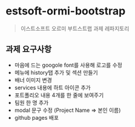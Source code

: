 # estsoft-ormi-bootstrap

> 이스트소프트 오르미 부트스트랩 과제 레파지토리

## 과제 요구사항

- 마음에 드는 googole font를 사용해 로고를 수정
- 메뉴에 history탭 추가 및 섹션 만들기
- 배너 이미지 변경
- services 내용에 하트 아이콘 추가
- 포트폴리오 내용 4개를 한 줄에 보여주기
- 팀원 한 명 추가
- modal 문구 수정 (Project Name => 본인 이름)
- github pages 배포
